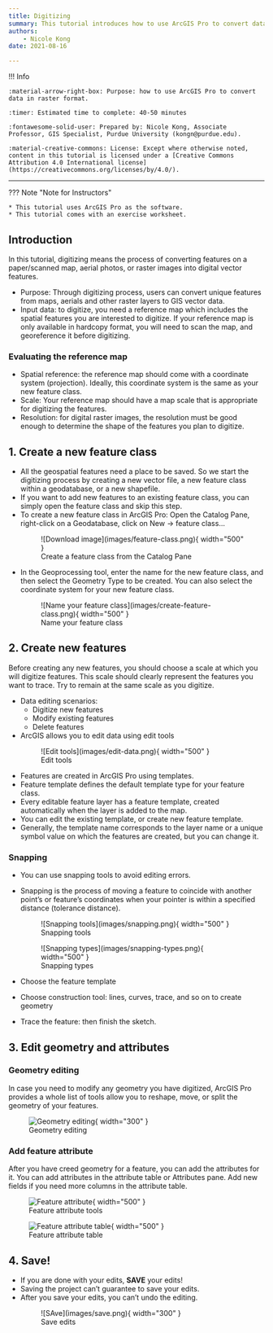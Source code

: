 ```yaml
---
title: Digitizing
summary: This tutorial introduces how to use ArcGIS Pro to convert data in raster format, such as scanned maps or aerial imagery, into vector data, like points, lines, and polygons. 
authors:
    - Nicole Kong
date: 2021-08-16

---
```

!!! Info

	:material-arrow-right-box: Purpose: how to use ArcGIS Pro to convert data in raster format.
	
	:timer: Estimated time to complete: 40-50 minutes

	:fontawesome-solid-user: Prepared by: Nicole Kong, Associate Professor, GIS Specialist, Purdue University (kongn@purdue.edu). 

	:material-creative-commons: License: Except where otherwise noted, content in this tutorial is licensed under a [Creative Commons Attribution 4.0 International license](https://creativecommons.org/licenses/by/4.0/).

------------------------------

??? Note "Note for Instructors"

	* This tutorial uses ArcGIS Pro as the software.
	* This tutorial comes with an exercise worksheet.	

## Introduction

In this tutorial, digitizing means the process of converting features on a paper/scanned map, aerial photos, or raster images into digital vector features. 

* Purpose: Through digitizing process, users can convert unique features from maps, aerials and other raster layers to GIS vector data.
* Input data: to digitize, you need a reference map which includes the spatial features you are interested to digitize. If your reference map is only available in hardcopy format, you will need to scan the  map, and georeference it before digitizing.

### Evaluating the reference map

* Spatial reference: the reference map should come with a coordinate system (projection). Ideally, this coordinate system is the same as your new feature class.
* Scale: Your reference map should have a map scale that is appropriate for digitizing the features.
* Resolution: for digital raster images, the resolution must be good enough to determine the shape of the features you plan to digitize.

## 1. Create a new feature class

* All the geospatial features need a place to be saved. So we start the digitizing process by creating a new vector file, a new feature class within a geodatabase, or a new shapefile.
* If you want to add new features to an existing feature class, you can simply open the feature class and skip this step.
* To create a new feature class in ArcGIS Pro: Open the Catalog Pane, right-click on a Geodatabase, click on New -> feature class...
    <figure markdown>
     ![Download image](images/feature-class.png){ width="500" }
     <figcaption>Create a feature class from the Catalog Pane</figcaption>
    </figure>
 * In the Geoprocessing tool, enter the name for the new feature class, and then select the Geometry Type to be created. You can also select the coordinate system for your new feature class.
    <figure markdown>
     ![Name your feature class](images/create-feature-class.png){ width="500" }
     <figcaption>Name your feature class</figcaption>
    </figure>


## 2. Create new features

Before creating any new features, you should choose a scale at which you will digitize features. This scale should clearly represent the features you want to trace. Try to remain at the same scale as you digitize.

* Data editing scenarios:
	* Digitize new features
	* Modify existing features
	* Delete features
* ArcGIS allows you to edit data using edit tools
    <figure markdown>
     ![Edit tools](images/edit-data.png){ width="500" }
     <figcaption>Edit tools</figcaption>
    </figure>
* Features are created in ArcGIS Pro using templates.
* Feature template defines the default template type for your feature class.
* Every editable feature layer has a feature template, created automatically when the layer is added to the map.
* You can edit the existing template, or create new feature template.
* Generally, the template name corresponds to the layer name or a unique symbol value on which the features are created, but you can change it. 

### Snapping

* You can use snapping tools to avoid editing errors. 
* Snapping is the process of moving a feature to coincide with another point’s or feature’s coordinates when your pointer is within a specified distance (tolerance distance). 
    <figure markdown>
     ![Snapping tools](images/snapping.png){ width="500" }
     <figcaption>Snapping tools</figcaption>
    </figure>
    
    <figure markdown>
     ![Snapping types](images/snapping-types.png){ width="500" }
     <figcaption>Snapping types</figcaption>
    </figure>
    
* Choose the feature template
* Choose construction tool: lines, curves, trace, and so on to create geometry
* Trace the feature: then finish the sketch.

## 3. Edit geometry and attributes

### Geometry editing

In case you need to modify any geometry you have digitized, ArcGIS Pro provides a whole list of tools allow you to reshape, move, or split the geometry of your features.
    <figure markdown>
     ![Geometry editing](images/geometry-editing.png){ width="300" }
     <figcaption>Geometry editing</figcaption>
    </figure>


### Add feature attribute

After you have creed geometry for a feature, you can add the attributes for it. You can add attributes in the attribute table or Attributes pane. Add new fields if you need more columns in the attribute table.
    <figure markdown>
     ![Feature attribute](images/feature-attribute.png){ width="500" }
     <figcaption>Feature attribute tools</figcaption>
    </figure>
    <figure markdown>
     ![Feature attribute table](images/feature-attribute-table.png){ width="500" }
     <figcaption>Feature attribute table</figcaption>
    </figure>

## 4. Save!

* If you are done with your edits, **SAVE** your edits!
* Saving the project can’t guarantee to save your edits.
* After you save your edits, you can’t undo the editing.
    <figure markdown>
     ![SAve](images/save.png){ width="300" }
     <figcaption>Save edits</figcaption>
    </figure>










